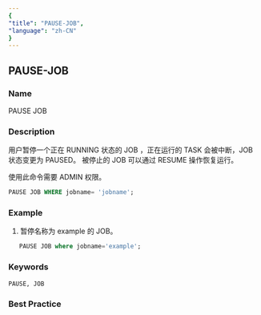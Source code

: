 ```yaml
---
{
"title": "PAUSE-JOB",
"language": "zh-CN"
}
---
```


<!--
Licensed to the Apache Software Foundation (ASF) under one
or more contributor license agreements.  See the NOTICE file
distributed with this work for additional information
regarding copyright ownership.  The ASF licenses this file
to you under the Apache License, Version 2.0 (the
"License"); you may not use this file except in compliance
with the License.  You may obtain a copy of the License at

  http://www.apache.org/licenses/LICENSE-2.0

Unless required by applicable law or agreed to in writing,
software distributed under the License is distributed on an
"AS IS" BASIS, WITHOUT WARRANTIES OR CONDITIONS OF ANY
KIND, either express or implied.  See the License for the
specific language governing permissions and limitations
under the License.
-->

## PAUSE-JOB

### Name

PAUSE JOB

### Description

用户暂停一个正在 RUNNING 状态的 JOB ，正在运行的 TASK 会被中断，JOB 状态变更为 PAUSED。 被停止的 JOB 可以通过 RESUME 操作恢复运行。

使用此命令需要 ADMIN 权限。

```sql
PAUSE JOB WHERE jobname= 'jobname';
```

### Example

1. 暂停名称为 example 的 JOB。

```sql
   PAUSE JOB where jobname='example';
```

### Keywords

    PAUSE, JOB

### Best Practice

